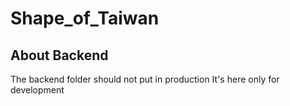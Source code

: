 # Shape_of_Taiwan
## About Backend
The backend folder should not put in production
It's here only for development